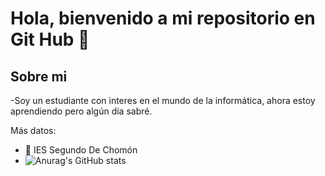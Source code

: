 <h1 aling="center">Hola, bienvenido a mi repositorio en Git Hub 👋</h1>

<h2>Sobre mi</h2>

-Soy un estudiante con interes en el mundo de la informática, ahora estoy aprendiendo pero algún día sabré.

Más datos:

- 🏫 IES Segundo De Chomón
- ![Anurag's GitHub stats](https://github-readme-stats.vercel.app/api?Osc57=anuraghazra&hide=contribs,prs)
